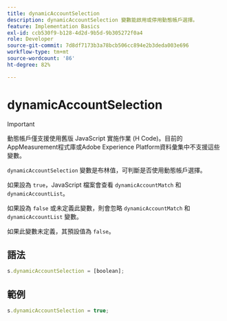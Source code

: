 ```yaml
---
title: dynamicAccountSelection
description: dynamicAccountSelection 變數能啟用或停用動態帳戶選擇。
feature: Implementation Basics
exl-id: ccb530f9-b128-4d2d-9b5d-9b305272f0a4
role: Developer
source-git-commit: 7d8df7173b3a78bcb506cc894e2b3deda003e696
workflow-type: tm+mt
source-wordcount: '86'
ht-degree: 82%

---
```


# dynamicAccountSelection

>[!IMPORTANT]
>
> 動態帳戶僅支援使用舊版 JavaScript 實施作業 (H Code)。目前的AppMeasurement程式庫或Adobe Experience Platform資料彙集中不支援這些變數。

`dynamicAccountSelection` 變數是布林值，可判斷是否使用動態帳戶選擇。

如果設為 `true`，JavaScript 檔案會查看 `dynamicAccountMatch` 和 `dynamicAccountList`。

如果設為 `false` 或未定義此變數，則會忽略 `dynamicAccountMatch` 和 `dynamicAccountList` 變數。

如果此變數未定義，其預設值為 `false`。

## 語法

```js
s.dynamicAccountSelection = [boolean];
```

## 範例

```js
s.dynamicAccountSelection = true;
```
